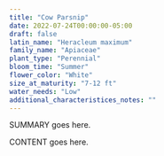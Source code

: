 ```yaml
---
title: "Cow Parsnip"
date: 2022-07-24T00:00:00-05:00
draft: false
latin_name: "Heracleum maximum"
family_name: "Apiaceae"
plant_type: "Perennial"
bloom_time: "Summer"
flower_color: "White"
size_at_maturity: "7-12 ft"
water_needs: "Low"
additional_characteristices_notes: ""
---
```


SUMMARY goes here.

<!--more-->

CONTENT goes here.